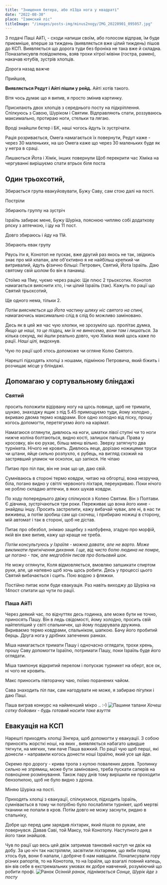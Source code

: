 ```yaml
---
title: "Знищення бетера, або п13да нога у квадраті"
date: "2022-08-30"
place: "Ізюмский ліс"
titleImage: "/images/posts-img/minus2nogy/IMG_20220901_095057.jpg"
---
```

З подачі Паші АйТі, - сходи напиши своїм, або голосом відправ, їм буде приємніше, вперше за тиждень (виявляється вже цілий тиждень) пішов до КСП. Виявляється що дорога туди без броніка не така вже й складна.
Поназаписувпв повідомлень, взяв трохи хітрої мівіни (гостра, рамен), накачав ютубів, зустрів хлопців.

Дорога назад важче

Прийшов, 

**Виявляється Редут і Айті пішли у рейд.**
Айті хотів такого.

Вітя чось думає що я випив, я просто змінив картинку. 

Присилають двох хлопців з середнього посту на підкріплення. Спілкуюсь з Савою, Шуріком і Святим. Відправляють спати, роззуваюсь максимально, протираю ноги, стельки та лягаю.

Вроді знайшли бєтер і БК, наші чогось йдуть їх зустрічати.

Рація розривається, Омега намагається їх повернути, Редут каже - через 30 маленьких, на шо Омега каже що через 30 маленьких буде як у негра в сраці. 

Лишаються Йота і Хімік, інших повернули
Щоб перекрити час Хіміка на чергуванні вирішуємо спати втрьох біля поста

## Один трьохсотий, 
Збирається група евакуйовувати, Бужу Саву, сам стою далі на пості.

Постріли

Збирають группу на зустріч

Ізраїль забирає мене, Бужу Шуріка, пояснюю чипляю собі додаткову рпску з аптечкою, і іду на 11 пост. 

Довго збираюсь і йду на 11й.

Збирають евак групу

Рвусь іти я, Конотоп не пускає, вже другий раз якось не так, звідкись знає про мій клапан, але об'єктивно я не найбільш крепкий чи витривалий, йдуть фізично більші: Петрович, Святий, Йота Ізраїль.
Даю святому свій шолом бо він в панамці.

Стоїмо на 11му, чуємо через рацію: Ще плюс 2 трьохсотих. Конотоп намагається вияснити хто, і чи цілий Ізраїль (так). Кажуть по рації що Святий трьохсотий, 

Ще одного нема, тільки 2. 

_Потім виясняється що Йота частину шляху ніс святого на спині,_ намагаючись максимально слід в слід бо можливо заміновано.

Десь як в цей же час чую хлопки, не зрозуміло що. пролітає думка, _Якщо це наші, то це піздец, ми їх не винесемо, вони там і лишаться._ За кілька секунд, які йшли реально довго, чую Хіміка який щось каже по рації. _Наші цілі,_ видохнув.

Чую по рації щоб хтось допоможе чи огляне Колю Святого.

Нарешті підходять хлопці з ношами, підмінюю Петровича, який біжить і розчищає місце у бліндажі.
## Допомагаю у сортувальному бліндажі
### Святий
просить положити відірвану ногу на щось повище, щоб не тримати, шукаю, знаходжу ящик з під 5.45 примощуємо туди, йому холодно , вкриваю двома термо ковдрами. Все одно холодно від піску, прошу когось допомогти, перетягуємо його на карімат.

Намагаюся оглянути, дивлюсь на ноги, шматки лівої ступні чи то ноги нижче коліна болтаються, видно кості, залишок пальця. Права у кросовку, він єю рухає, більш менш вільно. Зверху затягнуто два турнікета. Нічого не кровить. Дивлюсь яеце, дорізаю ножицями труси чи штани, яйце сильно розпухло, є рубець, на вигляд схожий на застрявший уламок чи осколок, що запікся. Не чіпаю

Питаю про піл пак, він не знає що це, даю свій.

Сумніваюсь в стороні термо ковдри, читаю на обгортці, вона незручна, біла, погано видно у світлі червоного ліхтаря, переукриваю.
Поки нічого не роблю складаю аптечки, в яких шукав ковдри.

По ходу попереднього двіжу спілкуюся з Колею Святим. Він з Полтави. Є дівчина, зустрічаються три роки. Переживає що вона його кине - знайдеш іншу. Просить застрелити, кажу вибачай чувак, але ні, в нас ти виживеш, а потім зробиш сам що схочеш, і прибираю ножиці в сторону, мій автомат і так в стороні, щоб не дістав. 

Питає про обезбол, знімаю защебку з налбуфена, згадую про морфій, якій він вже випив, кажу що краще не треба. 

_Потім консультуюсь у Ізраїля - можна давати, але не варто. Може викликати пригнічення дихання. І ще, від чисто болю людина не помре, це погано - так, але медгоблін писав про больовий шок._

Не можу оглянути, Коля відмовляється, вмовляю запшикати спиртом руки, але, це напевно щоб хочь щось робити. Десь у процессі цього Святий вибачається і сцить. Пою водою з фляжки.

Постійно питає коли буде євакуація. Раз навіть виходжу до Шуріка на 14пост спитати що чути по рації.
### Паша АйТі
Через деякий час, по відчуттях десь годинка, але може бути не точно, приносять Пашу. Він в ледь свідомості, йому холодно, просить свій найтепліший у світі спальничек, що йому подарувала дружина. Вкриваємо термо ковдрами, спальніком, шапкою. Бачу його пробитий берць. Друга нога у дрібних запечених ранках.

Міша намагається тримати Пашу і одночасно оглядати, трохи хрень, прошу Саву допомогти Ізраїлю, потримати Пашу, поки Ізраїль буде його оглядати.

Міша тампонує відкритий перелом і попускає турникет на оберт, все ок, ні чого не кровить.

Макс приносить півторачку чаю, поїмо поранених чайом. 

Сава знаходить піл пак, сам нагодувати не може, я забираю пігулки і даю Паші.

Паша виграв конкурс на найменший мікро .. :-) 
![Пашини талани](/images/posts-img/minus2nogy/IMG_20220905_153318.jpg "Хочеш 100 тисяч бойових - будь готовий носити таке взуття")
_Хочеш сотку бойових - будь готовий носити таке взуття_
## Евакуація на КСП
Нарешті приходять хлопці Зінгера, щоб допомогти у евакуації. З собою приносять жорсткі ноші, на яких , виявляється набагато швидше тягнути, на мягких, тим паче Паша важкий. По рації чую щоб перші, які донесли - направили когось донести ноші Ізраїлю, який усе ще йде.

Окремо про дорогу - крива тропа з купою повалених дерев. Тропинку сильно не зпрямиш, може бути заміновано, треба пускати саперів на повноцінне розмінування. Також пару днів тому вирішили не проходити бензопилою, щоб не було видно з дрона.

Міняю Шуріка на пості.

Приходять хлопці з євакуації, спілкуємося, підходить Ізраїль, сумнівається в тому чи потрібно було послабляти турнікет, щоб мертві тканини не попали в кров. Потім довго не можу заснути, ридаю в спальніку,

Добре що перед цим зарядив ліхтарик, який пішов по рукам, але повернувся. Давав Саві, той Максу, той Конотопу. Наступного дня я його таки знайшов.

Чув по рації що весь цей двіж затримав танковий наступ чи двіж на добу.
За цю ніч так настріляли, засвітили ліхтарями, що якби поряд хтось був, вони б напали, і добряче б нам навіщали.
Понаписували гору різних рапортів, то на Конотопа, то на Ізраїля, що взагалі повний капець, він вів себе в екстремальних умовах як добре навчений, розуміючий що робити профі.
![Ранок](/images/posts-img/minus2nogy/IMG_20220906_064635.jpg "Осінній ранок, піднімається Сонце, Шурік йде з посту")
_Осінній ранок, піднімається Сонце, Шурік йде з посту_